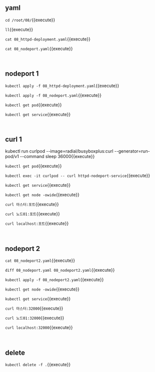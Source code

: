 <br>

## yaml

`cd /root/08/`{{execute}}

`ll`{{execute}}

`cat 08_httpd-deployment.yaml`{{execute}}

`cat 08_nodeport.yaml`{{execute}}

<br>

## nodeport 1

`kubectl apply -f 08_httpd-deployment.yaml`{{execute}}

`kubectl apply -f 08_nodeport.yaml`{{execute}}

`kubectl get pod`{{execute}}

`kubectl get service`{{execute}}

<br>

## curl 1

kubectl run curlpod --image=radial/busyboxplus:curl --generator=run-pod/v1 --command sleep 36000{{execute}}

`kubectl get pod`{{execute}}

`kubectl exec -it curlpod -- curl httpd-nodeport-service`{{execute}}

`kubectl get service`{{execute}}

`kubectl get node -owide`{{execute}}

`curl 마스터:포트`{{execute}}

`curl 노드01:포트`{{execute}}

`curl localhost:포트`{{execute}}

<br>

## nodeport 2

`cat 08_nodeport2.yaml`{{execute}}

`diff 08_nodeport.yaml 08_nodeport2.yaml`{{execute}}

`kubectl apply -f 08_nodeport2.yaml`{{execute}}

`kubectl get node -owide`{{execute}}

`kubectl get service`{{execute}}

`curl 마스터:32000`{{execute}}

`curl 노드01:32000`{{execute}}

`curl localhost:32000`{{execute}}

<br>

## delete

`kubectl delete -f .`{{execute}}
